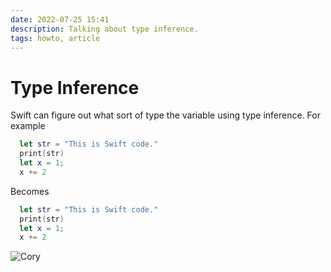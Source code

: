 ```yaml
---
date: 2022-07-25 15:41
description: Talking about type inference.
tags: howto, article
---
```

# Type Inference 

Swift can figure out what sort of type the variable using type inference. For example

```swift
  let str = "This is Swift code."
  print(str)
  let x = 1;
  x += 2
```

Becomes

```swift
  let str = "This is Swift code."
  print(str)
  let x = 1;
  x += 2
```

 ![Cory](/images/cory-loken.jpg)
